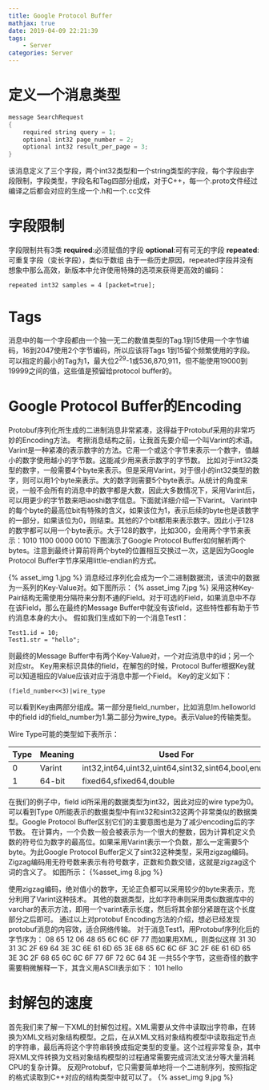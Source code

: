 ```yaml
---
title: Google Protocol Buffer
mathjax: true
date: 2019-04-09 22:21:39
tags:
    - Server
categories: Server
---
```

# 定义一个消息类型

```c
message SearchRequest
{
    required string query = 1;
    optional int32 page_number = 2;
    optional int32 result_per_page = 3;
}
```
该消息定义了三个字段，两个int32类型和一个string类型的字段，每个字段由字段限制，字段类型，字段名和Tag四部分组成，对于C++，每一个.proto文件经过编译之后都会对应的生成一个.h和一个.cc文件

# 字段限制

字段限制共有3类
**required**:必须赋值的字段
**optional**:可有可无的字段
**repeated**:可重复字段（变长字段），类似于数组
由于一些历史原因，repeated字段并没有想象中那么高效，新版本中允许使用特殊的选项来获得更高效的编码：

    repeated int32 samples = 4 [packet=true];

# Tags
消息中的每一个字段都由一个独一无二的数值类型的Tag.1到15使用一个字节编码，16到2047使用2个字节编码，所以应该将Tags 1到15留个频繁使用的字段。
可以指定的最小的Tag为1，最大位$2^29$-1或536,870,911，但不能使用19000到19999之间的值，这些值是预留给protocol buffer的。

# Google Protocol Buffer的Encoding

Protobuf序列化所生成的二进制消息非常紧凑，这得益于Protobuf采用的非常巧妙的Encoding方法。
考擦消息结构之前，让我首先要介绍一个叫Varint的术语。
Varint是一种紧凑的表示数字的方法。它用一个或这个字节来表示一个数字，值越小的数字使用越小的字节数。这能减少用来表示数字的字节数。
比如对于int32类型的数字，一般需要4个byte来表示。但是采用Varint，对于很小的int32类型的数字，则可以用1个byte来表示。大的数字则需要5个byte表示。从统计的角度来说，一般不会所有的消息中的数字都是大数，因此大多数情况下，采用Varint后，可以用更少的字节数来吧iaoshi数字信息。下面就详细介绍一下Varint。
Varint中的每个byte的最高位bit有特殊的含义，如果该位为1，表示后续的byte也是该数字的一部分，如果该位为0，则结束。其他的7个bit都用来表示数字。因此小于128的数字都可以用一个byte表示。大于128的数字，比如300，会用两个字节来表示：1010 1100 0000 0010
下图演示了Google Protocol Buffer如何解析两个bytes。注意到最终计算前将两个byte的位置相互交换过一次，这是因为Google Protocol Buffer字节序采用little-endian的方式。

{% asset_img 1.jpg %}
消息经过序列化会成为一个二进制数据流，该流中的数据为一系列的Key-Value对。如下图所示：
{% asset_img 7.jpg %}
采用这种Key-Pair结构无需使用分隔符来分割不通的Field。对于可选的Field，如果消息中不存在该Field，那么在最终的Message Buffer中就没有该field，这些特性都有助于节约消息本身的大小。
假如我们生成如下的一个消息Test1：

    Test1.id = 10;
    Test1.str = "hello";

则最终的Message Buffer中有两个Key-Value对，一个对应消息中的id；另一个对应str。
Key用来标识具体的field，在解包的时候，Protocol Buffer根据Key就可以知道相应的Value应该对应于消息中那一个Field。
Key的定义如下：

    (field_number<<3)|wire_type

可以看到Key由两部分组成。第一部分是field_number，比如消息Im.helloworld中的field id的field_number为1.第二部分为wire_type。表示Value的传输类型。

Wire Type可能的类型如下表所示：

Type|Meaning|Used For
---|-----|------
0|Varint|int32,int64,uint32,uint64,sint32,sint64,bool,enum
1|64-bit|fixed64,sfixed64,double

在我们的例子中，field id所采用的数据类型为int32，因此对应的wire type为0。可以看到Type 0所能表示的数据类型中有int32和sint32这两个非常类似的数据类型。Google Protocol Buffer区别它们的主要意图也是为了减少encoding后的字节数。
在计算内，一个负数一般会被表示为一个很大的整数，因为计算机定义负数的符号位为数字的最高位。如果采用Varint表示一个负数，那么一定需要5个byte。为此Google Protocol Buffer定义了sint32这种类型，采用zigzag编码。
Zigzag编码用无符号数来表示有符号数字，正数和负数交错，这就是zigzag这个词的含义了。
如图所示：
{%asset_img 8.jpg %}

使用zigzag编码，绝对值小的数字，无论正负都可以采用较少的byte来表示，充分利用了Varint这种技术。
其他的数据类型，比如字符串则采用类似数据库中的varchar的表示方法，即用一个varint表示长度，然后将其余部分紧跟在这个长度部分之后即可。
通过以上对protobuf Encoding方法的介绍，想必已经发现protobuf消息的内容效，适合网络传输。
对于消息Test1，用Protobuf序列化后的字节序为：
08 65 12 06 48 65 6C 6C 6F 77
而如果用XML，则类似这样
31 30 31 3C 2F 69 64 3E 3C 6E 61 6D 65 3E 68 65 
6C 6C 6F 3C 2F 6E 61 6D 65 3E 3C 2F 68 65 6C 6C 
6F 77 6F 72 6C 64 3E 
一共55个字节，这些奇怪的数字需要稍微解释一下，其含义用ASCII表示如下：
<helloworld>
    <id>101</id>
    <name>hello</name>
</helloworld>
# 封解包的速度

首先我们来了解一下XML的封解包过程。XML需要从文件中读取出字符串，在转换为XML文档对象结构模型。之后，在从XML文档对象结构模型中读取指定节点的字符串，最后再将这个字符串转换成指定类型的变量。这个过程非常复杂，其中将XML文件转换为文档对象结构模型的过程通常需要完成词法文法分等大量消耗CPU的复杂计算。
反观Protobuf，它只需要简单地将一个二进制序列，按照指定的格式读取到C++对应的结构类型中就可以了。
{% asset_img 9.jpg %}
